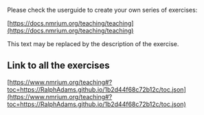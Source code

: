 Please check the userguide to create your own series of exercises:

[https://docs.nmrium.org/teaching/teaching](https://docs.nmrium.org/teaching/teaching)

This text may be replaced by the description of the exercise.

## Link to all the exercises

[https://www.nmrium.org/teaching#?toc=https://RalphAdams.github.io/1b2d44f68c72b12c/toc.json](https://www.nmrium.org/teaching#?toc=https://RalphAdams.github.io/1b2d44f68c72b12c/toc.json)

